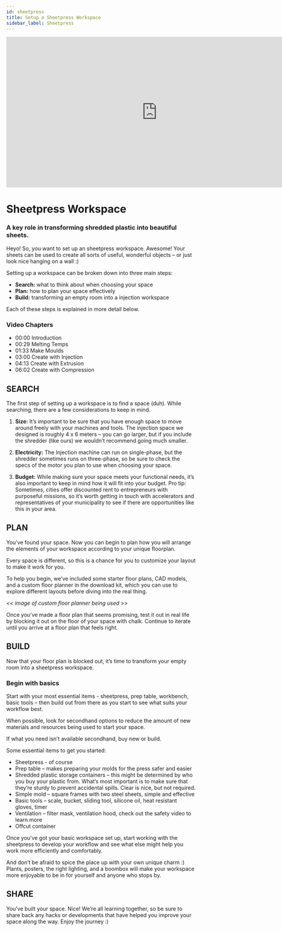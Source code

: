 ```yaml
---
id: sheetpress
title: Setup a Sheetpress Workspace
sidebar_label: Sheetpress
---
```

<div class="videocontainer">
  <iframe width="800" height="400" src="https://www.youtube.com/embed/GEFrgQ1M2AE" frameborder="0" allow="accelerometer; autoplay; encrypted-media; gyroscope; picture-in-picture" allowfullscreen></iframe>
</div>

<style>
:root {
  --highlight: #37b4a3;
  --hover: #37b4a3;
}
</style>

# Sheetpress Workspace 

<div class="videoChapters">
<div class="videoChaptersMain">

###  A key role in transforming shredded plastic into beautiful sheets.

Heyo! So, you want to set up an sheetpress workspace. Awesome! Your sheets can be used to create all sorts of useful, wonderful objects – or just look nice hanging on a wall :)

Setting up a workspace can be broken down into three main steps:
 
- <b>Search:</b> what to think about when choosing your space
- <b>Plan:</b> how to plan your space effectively
- <b>Build:</b> transforming an empty room into a injection workspace
 
Each of these steps is explained in more detail below.

</div>
<div class="videoChaptersSidebar">

### Video Chapters

- 00:00 Introduction 
- 00:29 Melting Temps 
- 01:33 Make Moulds 
- 03:00 Create with Injection 
- 04:13 Create with Extrusion 
- 06:02 Create with Compression

</div>
</div>

## SEARCH
 
The first step of setting up a workspace is to find a space (duh). While searching, there are a few considerations to keep in mind.

1. <b>Size:</b> It’s important to be sure that you have enough space to move around freely with your machines and tools. The injection space we designed is roughly 4 x 6 meters – you can go larger, but if you include the shredder (like ours) we wouldn’t recommend going much smaller.
 
2. <b>Electricity:</b> The Injection machine can run on single-phase, but the shredder sometimes runs on three-phase, so be sure to check the specs of the motor you plan to use when choosing your space.
 
3. <b>Budget:</b> While making sure your space meets your functional needs, it’s also important to keep in mind how it will fit into your budget. Pro tip: Sometimes, cities offer discounted rent to entrepreneurs with purposeful missions, so it’s worth getting in touch with accelerators and representatives of your municipality to see if there are opportunities like this in your area.
 
 
## PLAN
 
You’ve found your space. Now you can begin to plan how you will arrange the elements of your workspace according to your unique floorplan.
 
Every space is different, so this is a chance for you to customize your layout to make it work for you.
 
To help you begin, we’ve included some starter floor plans, CAD models, and a custom floor planner in the download kit, which you can use to explore different layouts before diving into the real thing.
 
<i><< image of custom floor planner being used >></i>
 
Once you’ve made a floor plan that seems promising, test it out in real life by blocking it out on the floor of your space with chalk. Continue to iterate until you arrive at a floor plan that feels right.

## BUILD

Now that your floor plan is blocked out, it’s time to transform your empty room into a sheetpress workspace.
 
### Begin with basics
 
Start with your most essential items - sheetpress, prep table, workbench, basic tools – then build out from there as you start to see what suits your workflow best.
 
When possible, look for secondhand options to reduce the amount of new materials and resources being used to start your space.
 
If what you need isn’t available secondhand, buy new or build.
 
Some essential items to get you started:
 
- Sheetpress - of course
- Prep table – makes preparing your molds for the press safer and easier
- Shredded plastic storage containers – this might be determined by who you buy your plastic from. What’s most important is to make sure that they’re sturdy to prevent accidental spills. Clear is nice, but not required.
- Simple mold – square frames with two steel sheets, simple and effective
- Basic tools – scale, bucket, sliding tool, silicone oil, heat resistant gloves, timer
- Ventilation – filter mask, ventilation hood, check out the safety video to learn more
- Offcut container
 
 
Once you’ve got your basic workspace set up, start working with the sheetpress to develop your workflow and see what else might help you work more efficiently and comfortably.
 
And don’t be afraid to spice the place up with your own unique charm :) Plants, posters, the right lighting, and a boombox will make your workspace more enjoyable to be in for yourself and anyone who stops by.
 
 
## SHARE
 
You’ve built your space. Nice! We’re all learning together, so be sure to share back any hacks or developments that have helped you improve your space along the way. Enjoy the journey :)
